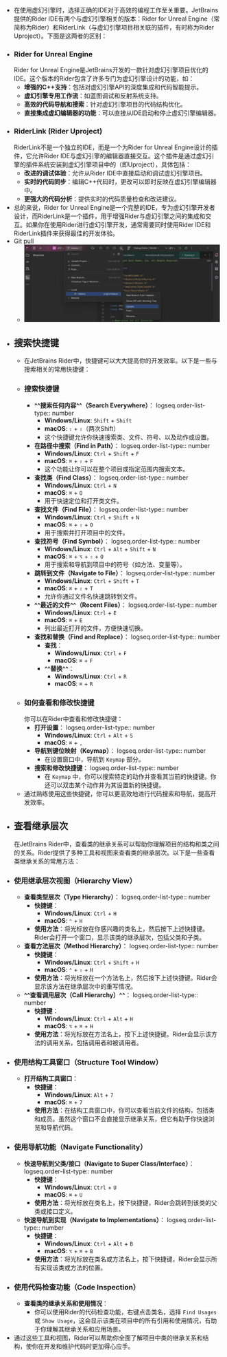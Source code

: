 - 在使用虚幻引擎时，选择正确的IDE对于高效的编程工作至关重要。JetBrains提供的Rider IDE有两个与虚幻引擎相关的版本：Rider for Unreal Engine（常简称为Rider）和RiderLink（与虚幻引擎项目相关联的插件，有时称为Rider Uproject）。下面是这两者的区别：
- ### Rider for Unreal Engine
  Rider for Unreal Engine是JetBrains开发的一款针对虚幻引擎项目优化的IDE。这个版本的Rider包含了许多专门为虚幻引擎设计的功能，如：
	- **增强的C++支持**：包括对虚幻引擎API的深度集成和代码智能提示。
	- **虚幻引擎专用工作流**：如蓝图调试和反射系统支持。
	- **高效的代码导航和搜索**：针对虚幻引擎项目的代码结构优化。
	- **直接集成虚幻编辑器的功能**：可以直接从IDE启动和停止虚幻引擎编辑器。
- ### RiderLink (Rider Uproject)
  RiderLink不是一个独立的IDE，而是一个为Rider for Unreal Engine设计的插件，它允许Rider IDE与虚幻引擎的编辑器直接交互。这个插件是通过虚幻引擎的插件系统安装到虚幻引擎项目中的（即Uproject），具体包括：
	- **改进的调试体验**：允许从Rider IDE中直接启动和调试虚幻引擎项目。
	- **实时的代码同步**：编辑C++代码时，更改可以即时反映在虚幻引擎编辑器中。
	- **更强大的代码分析**：提供实时的代码质量检查和改进建议。
- 总的来说，Rider for Unreal Engine是一个完整的IDE，专为虚幻引擎开发者设计，而RiderLink是一个插件，用于增强Rider与虚幻引擎之间的集成和交互。如果你在使用Rider进行虚幻引擎开发，通常需要同时使用Rider IDE和RiderLink插件来获得最佳的开发体验。
  <!--Converted by ToLogseq-->
- Git pull
	- ![image.png](../assets/image_1715092612692_0.png)
- ## 搜索快捷键
	- 在JetBrains Rider中，快捷键可以大大提高你的开发效率。以下是一些与搜索相关的常用快捷键：
	- ### 搜索快捷键
		- **^^搜索任何内容^^（Search Everywhere）**：
		  logseq.order-list-type:: number
			- **Windows/Linux**: `Shift` + `Shift`
			- **macOS**: `⇧` + `⇧`（两次Shift）
			- 这个快捷键允许你快速搜索类、文件、符号、以及动作或设置。
		- **在路径中搜索（Find in Path）**：
		  logseq.order-list-type:: number
			- **Windows/Linux**: `Ctrl` + `Shift` + `F`
			- **macOS**: `⌘` + `⇧` + `F`
			- 这个功能让你可以在整个项目或指定范围内搜索文本。
		- **查找类（Find Class）**：
		  logseq.order-list-type:: number
			- **Windows/Linux**: `Ctrl` + `N`
			- **macOS**: `⌘` + `O`
			- 用于快速定位和打开类文件。
		- **查找文件（Find File）**：
		  logseq.order-list-type:: number
			- **Windows/Linux**: `Ctrl` + `Shift` + `N`
			- **macOS**: `⌘` + `⇧` + `O`
			- 用于搜索并打开项目中的文件。
		- **查找符号（Find Symbol）**：
		  logseq.order-list-type:: number
			- **Windows/Linux**: `Ctrl` + `Alt` + `Shift` + `N`
			- **macOS**: `⌘` + `⌥` + `⇧` + `O`
			- 用于搜索和导航到项目中的符号（如方法、变量等）。
		- **跳转到文件（Navigate to File）**：
		  logseq.order-list-type:: number
			- **Windows/Linux**: `Ctrl` + `Shift` + `T`
			- **macOS**: `⌘` + `⇧` + `T`
			- 允许你通过文件名快速跳转到文件。
		- **^^最近的文件^^（Recent Files）**：
		  logseq.order-list-type:: number
			- **Windows/Linux**: `Ctrl` + `E`
			- **macOS**: `⌘` + `E`
			- 列出最近打开的文件，方便快速切换。
		- **查找和替换（Find and Replace）**：
		  logseq.order-list-type:: number
			- **查找**：
				- **Windows/Linux**: `Ctrl` + `F`
				- **macOS**: `⌘` + `F`
			- **^^替换^^**：
				- **Windows/Linux**: `Ctrl` + `R`
				- **macOS**: `⌘` + `R`
	- ### 如何查看和修改快捷键
	  你可以在Rider中查看和修改快捷键：
		- **打开设置**：
		  logseq.order-list-type:: number
			- **Windows/Linux**: `Ctrl` + `Alt` + `S`
			- **macOS**: `⌘` + `,`
		- **导航到键位映射（Keymap）**：
		  logseq.order-list-type:: number
			- 在设置窗口中，导航到 `Keymap` 部分。
		- **搜索和修改快捷键**：
		  logseq.order-list-type:: number
			- 在 `Keymap` 中，你可以搜索特定的动作并查看其当前的快捷键。你还可以双击某个动作并为其设置新的快捷键。
	- 通过熟练使用这些快捷键，你可以更高效地进行代码搜索和导航，提高开发效率。
	  <!--Converted by ToLogseq-->
- ## 查看继承层次
  在JetBrains Rider中，查看类的继承关系可以帮助你理解项目的结构和类之间的关系。Rider提供了多种工具和视图来查看类的继承层次。以下是一些查看类继承关系的常用方法：
- ### 使用继承层次视图（Hierarchy View）
	- **查看类型层次（Type Hierarchy）**：
	  logseq.order-list-type:: number
		- **快捷键**：
			- **Windows/Linux**: `Ctrl` + `H`
			- **macOS**: `⌃` + `H`
		- **使用方法**：将光标放在你感兴趣的类名上，然后按下上述快捷键。Rider会打开一个窗口，显示该类的继承层次，包括父类和子类。
	- **查看方法层次（Method Hierarchy）**：
	  logseq.order-list-type:: number
		- **快捷键**：
			- **Windows/Linux**: `Ctrl` + `Shift` + `H`
			- **macOS**: `⌃` + `⇧` + `H`
		- **使用方法**：将光标放在一个方法名上，然后按下上述快捷键。Rider会显示该方法在继承层次中的重写情况。
	- **^^查看调用层次（Call Hierarchy）^^**：
	  logseq.order-list-type:: number
		- **快捷键**：
			- **Windows/Linux**: `Ctrl` + `Alt` + `H`
			- **macOS**: `⌥` + `⌘` + `H`
		- **使用方法**：将光标放在方法名上，按下上述快捷键。Rider会显示该方法的调用关系，包括调用者和被调用者。
- ### 使用结构工具窗口（Structure Tool Window）
	- **打开结构工具窗口**：
		- **快捷键**：
			- **Windows/Linux**: `Alt` + `7`
			- **macOS**: `⌘` + `7`
		- **使用方法**：在结构工具窗口中，你可以查看当前文件的结构，包括类和成员。虽然这个窗口不会直接显示继承关系，但它有助于你快速浏览和导航代码。
- ### 使用导航功能（Navigate Functionality）
	- **快速导航到父类/接口（Navigate to Super Class/Interface）**：
	  logseq.order-list-type:: number
		- **快捷键**：
			- **Windows/Linux**: `Ctrl` + `U`
			- **macOS**: `⌘` + `U`
		- **使用方法**：将光标放在类名上，按下快捷键，Rider会跳转到该类的父类或接口定义。
	- **快速导航到实现（Navigate to Implementations）**：
	  logseq.order-list-type:: number
		- **快捷键**：
			- **Windows/Linux**: `Ctrl` + `Alt` + `B`
			- **macOS**: `⌥` + `⌘` + `B`
		- **使用方法**：将光标放在类名或方法名上，按下快捷键，Rider会显示所有实现该类或方法的位置。
- ### 使用代码检查功能（Code Inspection）
	- **查看类的继承关系和使用情况**：
		- 你可以使用Rider的代码检查功能，右键点击类名，选择 `Find Usages` 或 `Show Usage`，这会显示该类在项目中的所有引用和使用情况，有助于你理解其继承关系和应用场景。
- 通过这些工具和视图，Rider可以帮助你全面了解项目中类的继承关系和结构，使你在开发和维护代码时更加得心应手。
  <!--Converted by ToLogseq-->